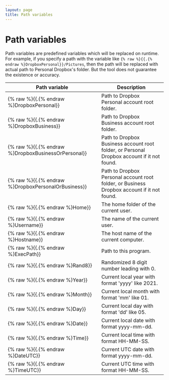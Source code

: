 ```yaml
---
layout: page
title: Path variables
---
```


# Path variables

Path variables are predefined variables which will be replaced on runtime. For example, if you specify a path with the variable like `{% raw %}{{.{% endraw %}DropboxPersonal}}/Pictures`, then the path will be replaced with actual path to Personal Dropbox's folder. But the tool does not guarantee the existence or accuracy.

| Path variable                  | Description                                                                                |
|--------------------------------|--------------------------------------------------------------------------------------------|
| {% raw %}{{.{% endraw %}DropboxPersonal}}           | Path to Dropbox Personal account root folder.                                              |
| {% raw %}{{.{% endraw %}DropboxBusiness}}           | Path to Dropbox Business account root folder.                                              |
| {% raw %}{{.{% endraw %}DropboxBusinessOrPersonal}} | Path to Dropbox Business account root folder, or Personal Dropbox account if it not found. |
| {% raw %}{{.{% endraw %}DropboxPersonalOrBusiness}} | Path to Dropbox Personal account root folder, or Business Dropbox account if it not found. |
| {% raw %}{{.{% endraw %}Home}}                      | The home folder of the current user.                                                       |
| {% raw %}{{.{% endraw %}Username}}                  | The name of the current user.                                                              |
| {% raw %}{{.{% endraw %}Hostname}}                  | The host name of the current computer.                                                     |
| {% raw %}{{.{% endraw %}ExecPath}}                  | Path to this program.                                                                      |
| {% raw %}{{.{% endraw %}Rand8}}                     | Randomized 8 digit number leading with 0.                                                  |
| {% raw %}{{.{% endraw %}Year}}                      | Current local year with format 'yyyy' like 2021.                                           |
| {% raw %}{{.{% endraw %}Month}}                     | Current local month with format 'mm' like 01.                                              |
| {% raw %}{{.{% endraw %}Day}}                       | Current local day with format 'dd' like 05.                                                |
| {% raw %}{{.{% endraw %}Date}}                      | Current local date with format yyyy-mm-dd.                                                 |
| {% raw %}{{.{% endraw %}Time}}                      | Current local time with format HH-MM-SS.                                                   |
| {% raw %}{{.{% endraw %}DateUTC}}                   | Current UTC date with format yyyy-mm-dd.                                                   |
| {% raw %}{{.{% endraw %}TimeUTC}}                   | Current UTC time with format HH-MM-SS.                                                     |


